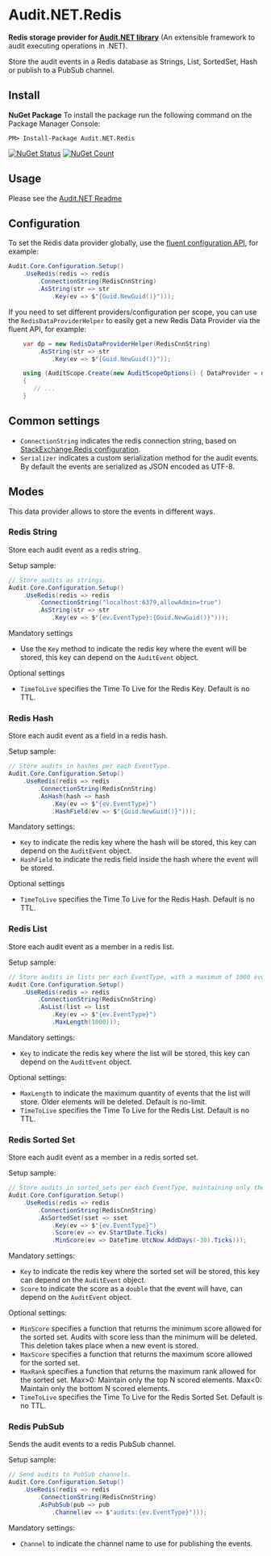 # Audit.NET.Redis
**Redis storage provider for [Audit.NET library](https://github.com/thepirat000/Audit.NET)** (An extensible framework to audit executing operations in .NET).

Store the audit events in a Redis database as Strings, List, SortedSet, Hash or publish to a PubSub channel.

## Install

**NuGet Package** 
To install the package run the following command on the Package Manager Console:

```
PM> Install-Package Audit.NET.Redis
```

[![NuGet Status](https://img.shields.io/nuget/v/Audit.NET.Redis.svg?style=flat)](https://www.nuget.org/packages/Audit.NET.Redis/)
[![NuGet Count](https://img.shields.io/nuget/dt/Audit.NET.Redis.svg)](https://www.nuget.org/packages/Audit.NET.Redis/)

## Usage
Please see the [Audit.NET Readme](https://github.com/thepirat000/Audit.NET#usage)

## Configuration
To set the Redis data provider globally, use the [fluent configuration API](https://github.com/thepirat000/Audit.NET#configuration-fluent-api), for example:
```c#
Audit.Core.Configuration.Setup()
    .UseRedis(redis => redis
        .ConnectionString(RedisCnnString)
        .AsString(str => str
            .Key(ev => $"{Guid.NewGuid()}")));
```

If you need to set different providers/configuration per scope, you can use the `RedisDataProviderHelper` to easily get a new Redis Data Provider via the fluent API, for example:
```c#
    var dp = new RedisDataProviderHelper(RedisCnnString)
        .AsString(str => str
            .Key(ev => $"{Guid.NewGuid()}"));

    using (AuditScope.Create(new AuditScopeOptions() { DataProvider = dp }))
    {
       // ...
    }
```

## Common settings
- `ConnectionString` indicates the redis connection string, based on [StackExchange.Redis configuration](https://stackexchange.github.io/StackExchange.Redis/Configuration).
- `Serializer` indicates a custom serialization method for the audit events. By default the events are serialized as JSON encoded as UTF-8.

## Modes

This data provider allows to store the events in different ways.

### Redis String

Store each audit event as a redis string.

Setup sample:
```c#
// Store audits as strings.
Audit.Core.Configuration.Setup()
    .UseRedis(redis => redis
        .ConnectionString("localhost:6379,allowAdmin=true")
        .AsString(str => str
            .Key(ev => $"{ev.EventType}:{Guid.NewGuid()}")));
```

Mandatory settings
- Use the `Key` method to indicate the redis key where the event will be stored, this key can depend on the `AuditEvent` object.

Optional settings
- `TimeToLive` specifies the Time To Live for the Redis Key. Default is no TTL.

### Redis Hash

Store each audit event as a field in a redis hash.

Setup sample:
```c#
// Store audits in hashes per each EventType.
Audit.Core.Configuration.Setup()
    .UseRedis(redis => redis
        .ConnectionString(RedisCnnString)
        .AsHash(hash => hash
            .Key(ev => $"{ev.EventType}")
            .HashField(ev => $"{Guid.NewGuid()}")));
```

Mandatory settings:
- `Key` to indicate the redis key where the hash will be stored, this key can depend on the `AuditEvent` object.
- `HashField` to indicate the redis field inside the hash where the event will be stored.

Optional settings
- `TimeToLive` specifies the Time To Live for the Redis Hash. Default is no TTL.

### Redis List

Store each audit event as a member in a redis list.

Setup sample:
```c#
// Store audits in lists per each EventType, with a maximum of 1000 events per list.
Audit.Core.Configuration.Setup()
    .UseRedis(redis => redis
        .ConnectionString(RedisCnnString)
        .AsList(list => list
            .Key(ev => $"{ev.EventType}")
            .MaxLength(1000)));
```

Mandatory settings:
- `Key` to indicate the redis key where the list will be stored, this key can depend on the `AuditEvent` object.

Optional settings:
- `MaxLength` to indicate the maximum quantity of events that the list will store. Older elements will be deleted. Default is no-limit.
- `TimeToLive` specifies the Time To Live for the Redis List. Default is no TTL.

### Redis Sorted Set

Store each audit event as a member in a redis sorted set.

Setup sample:
```c#
// Store audits in sorted sets per each EventType, maintaining only the events from the last 30 days.
Audit.Core.Configuration.Setup()
    .UseRedis(redis => redis
        .ConnectionString(RedisCnnString)
        .AsSortedSet(sset => sset
            .Key(ev => $"{ev.EventType}")
            .Score(ev => ev.StartDate.Ticks)
            .MinScore(ev => DateTime.UtcNow.AddDays(-30).Ticks)));
```

Mandatory settings:
- `Key` to indicate the redis key where the sorted set will be stored, this key can depend on the `AuditEvent` object.
- `Score` to indicate the score as a `double` that the event will have, can depend on the `AuditEvent` object.

Optional settings:
- `MinScore` specifies a function that returns the minimum score allowed for the sorted set. Audits with score less than the minimum will be deleted. This deletion takes place when a new event is stored.
- `MaxScore` specifies a function that returns the maximum score allowed for the sorted set.
- `MaxRank` specifies a function that returns the maximum rank allowed for the sorted set. Max>0: Maintain only the top N scored elements.
Max<0: Maintain only the bottom N scored elements.
- `TimeToLive` specifies the Time To Live for the Redis Sorted Set. Default is no TTL.

### Redis PubSub

Sends the audit events to a redis PubSub channel.

Setup sample:
```c#
// Send audits to PubSub channels.
Audit.Core.Configuration.Setup()
    .UseRedis(redis => redis
        .ConnectionString(RedisCnnString)
        .AsPubSub(pub => pub
            .Channel(ev => $"audits:{ev.EventType}")));
```

Mandatory settings:
- `Channel` to indicate the channel name to use for publishing the events.

